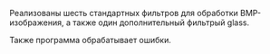 Реализованы шесть стандартных фильтров для обработки BMP-изображения, а также один дополнительный фильтрый glass.

Также программа обрабатывает ошибки.